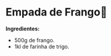 # Empada de Frango:hatched_chick:

**Ingredientes:**

- 500g de frango.
- 1kl de farinha de trigo.



















​				